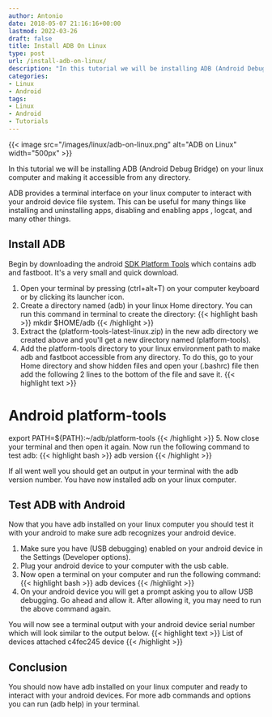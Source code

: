```yaml
---
author: Antonio
date: 2018-05-07 21:16:16+00:00
lastmod: 2022-03-26
draft: false
title: Install ADB On Linux
type: post
url: /install-adb-on-linux/
description: "In this tutorial we will be installing ADB (Android Debug Bridge) on your linux computer. ADB can be useful for many things like installing and uninstalling apps, disabling and enabling apps , logcat, and many other things."
categories:
- Linux
- Android
tags:
- Linux
- Android
- Tutorials
---
```


{{< image src="/images/linux/adb-on-linux.png" alt="ADB on Linux" width="500px" >}}

In this tutorial we will be installing ADB (Android Debug Bridge) on your linux computer and making it accessible from any directory.

ADB provides a terminal interface on your linux computer to interact with your android device file system. This can be useful for many things like installing and uninstalling apps, disabling and enabling apps , logcat, and many other things.

<!--more-->

## **Install ADB**

Begin by downloading the android [SDK Platform Tools](https://dl.google.com/android/repository/platform-tools-latest-linux.zip) which contains adb and fastboot. It's a very small and quick download.

1. Open your terminal by pressing (ctrl+alt+T) on your computer keyboard or by clicking its launcher icon.
2. Create a directory named (adb) in your linux Home directory. You can run this command in terminal to create the directory:
{{< highlight bash >}}
mkdir $HOME/adb
{{< /highlight >}}
3. Extract the (platform-tools-latest-linux.zip) in the new adb directory we created above and you'll get a new directory named (platform-tools).
4. Add the platform-tools directory to your linux environment path to make adb and fastboot accessible from any directory. To do this, go to your Home directory and show hidden files and open your (.bashrc) file then add the following 2 lines to the bottom of the file and save it.
{{< highlight text >}}
# Android platform-tools
export PATH=${PATH}:~/adb/platform-tools
{{< /highlight >}}
5. Now close your terminal and then open it again. Now run the following command to test adb:
{{< highlight bash >}}
adb version
{{< /highlight >}}

If all went well you should get an output in your terminal with the adb version number. You have now installed adb on your linux computer.

<!--adsense-->

## **Test ADB with Android**

Now that you have adb installed on your linux computer you should test it with your android to make sure adb recognizes your android device.

1. Make sure you have (USB debugging) enabled on your android device in the Settings (Developer options).
2. Plug your android device to your computer with the usb cable.
3. Now open a terminal on your computer and run the following command:
{{< highlight bash >}}
adb devices
{{< /highlight >}}
4. On your android device you will get a prompt asking you to allow USB debugging. Go ahead and allow it. After allowing it, you may need to run the above command again.

You will now see a terminal output with your android device serial number which will look similar to the output below.
{{< highlight text >}}
List of devices attached
c4fec245        device
{{< /highlight >}}

## **Conclusion**

You should now have adb installed on your linux computer and ready to interact with your android devices. For more adb commands and options you can run (adb help) in your terminal.
